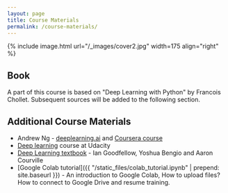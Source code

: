 ```yaml
---
layout: page
title: Course Materials
permalink: /course-materials/
---
```


{% include image.html url="/_images/cover2.jpg" width=175 align="right" %}

## Book

A part of this course is based on "Deep Learning with Python" by Francois Chollet.
Subsequent sources will be added to the following section.
 
## Additional Course Materials

* Andrew Ng - [deeplearning.ai](www.deeplearning.ai) and [Coursera course](https://www.coursera.org/specializations/deep-learning)
* [Deep learning](https://eu.udacity.com/course/deep-learning--ud730) course at Udacity
* [Deep Learning textbook](https://www.deeplearningbook.org/) - Ian Goodfellow, Yoshua Bengio and Aaron Courville  
* [Google Colab tutorial]({{ "/static_files/colab_tutorial.ipynb" | prepend: site.baseurl }}) - An introduction to Google Colab, How to upload files? How to connect to Google Drive and resume training.
